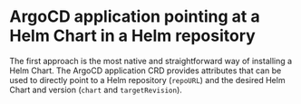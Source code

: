 # ArgoCD application pointing at a Helm Chart in a Helm repository

The first approach is the most native and straightforward way of installing a Helm Chart. The ArgoCD application CRD provides attributes that can be used to directly point to a Helm repository (`repoURL`) and the desired Helm Chart and version (`chart` and `targetRevision`).
